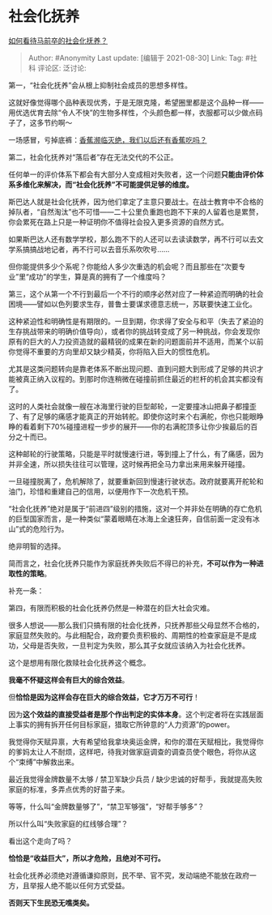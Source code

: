 # 社会化抚养
[如何看待马前卒的社会化抚养？](https://www.zhihu.com/question/265857247/answer/1375936847)

> Author: #Anonymity
> Last update: [编辑于 2021-08-30]
> Link:
> Tag: #社科
> 评论区:
> 泛讨论:

第一，“社会化抚养”会从根上抑制社会成员的思想多样性。

这就好像觉得哪个品种表现优秀，于是无限克隆，希望圈里都是这个品种一样——用优选优育去除“令人不快”的生物多样性，个头颜色都一样，衣服都可以少做点码子了，这多节约啊～

一场感冒，亏掉底裤：[香蕉濒临灭绝，我们以后还有香蕉吃吗？](https://zhuanlan.zhihu.com/p/28274957)

第二，社会化抚养对“落后者”存在无法交代的不公正。

任何单一的评价体系下都会有大部分人变成相对失败者，这一个问题**只能由评价体系多维化来解决，而“社会化抚养”不可能提供足够的维度。**

斯巴达人就是社会化抚养，因为他们拿定了主意只要战士。在战士教育中不合格的掉队者，“自然淘汰”也不可惜——二十公里负重跑也跑不下来的人留着也是累赘，你会累死在路上只是一种证明你不值得社会投入更多资源的自然方式。

如果斯巴达人还有数学学校，那么跑不下的人还可以去读读数学，再不行可以去文学系搞搞战地记者，再不行可以去音乐系吹吹号……

但你能提供多少个系呢？你能给人多少次重选的机会呢？而且那些在“次要专业”里“成功”的学生，算是真的拥有了一个维度吗？

第三，这个从第一个不行到最后一个不行的顺序必然对应了一种紧迫而明确的社会困境——譬如以色列要求生存，普鲁士要谋求德意志统一，苏联要快速工业化。

这种紧迫性和明确性是有期限的。一旦到期，你求得了安全与和平（失去了紧迫的生存挑战带来的明确价值导向），或者你的挑战转变成了另一种挑战，你会发现你原有的巨大的人力投资造就的最精锐的成果在新的问题面前并不适用，而某个以前你觉得不重要的方向里却又缺少精英，你将陷入巨大的惯性危机。

尤其是这类问题转向是靠老体系不断出现问题、直到问题大到形成了足够的共识才能被真正纳入议程的。到那时你连稍微在碰撞前抓住最近的栏杆的机会其实都没有了。

这时的人类社会就像一艘在冰海里行驶的巨型邮轮，一定要撞冰山把鼻子都撞歪了、有了足够的痛感才能真正的开始转舵。即使你这时来个右满舵，你也只能眼睁睁的看着剩下70%碰撞进程一步步的展开——你的右满舵顶多让你少挨最后的百分之十而已。

这种邮轮的行驶策略，只能是平时就慢速行进，等到撞上了什么，有了痛感，因为并非全速，所以损失往往可以管理，这时候再把全马力拿出来用来躲开碰撞。

一旦碰撞脱离了，危机解除了，就要重新回到慢速行驶状态。政府就要离开舵轮和油门，珍惜和重建自己的信用，以便用作下一次危机干预。

“社会化抚养”绝对是属于“前进四”级别的措施，这对一个并非处在明确的存亡危机的巨型国家而言，是一种类似“蒙着眼睛在冰海上全速狂奔，自信前面一定没有冰山”式的危险行为。

绝非明智的选择。

简而言之，社会化抚养只能作为家庭抚养失败后不得已的补充，**不可以作为一种进取性的策略**。

补充一条：

第四，有限而积极的社会化抚养仍然是一种潜在的巨大社会灾难。

很多人想说——那么我们只搞有限的社会化抚养，只抚养那些父母显然不合格的，家庭显然失败的。与此相配合，政府要负责积极的、周期性的检查家庭是不是成功，父母是否失败，一旦判定为失败，那么其子女就应该纳入为社会化抚养。

这个是想用有限化救赎社会化抚养这个概念。

**我毫不怀疑这样会有巨大的综合效益**。

但**恰恰是因为这样会存在巨大的综合效益，它才万万不可行**！

因为**这个效益的直接受益者是那个作出判定的实体本身**。这个判定者将在实践层面上事实的拥有拆开任何目标家庭，猎取它所钟意的“人力资源”的power。

我觉得你天赋异禀，大有希望给我拿块奥运金牌，和你的潜在天赋相比，我觉得你的爹妈太让人不耐烦，这样吧，待我对做家庭调查的调查员使个眼色，将你从这个“束缚”中解救出来。

最近我觉得金牌数量不太够 / 禁卫军缺少兵员 / 缺少忠诚的好帮手，我就提高失败家庭的标准，多弄点优秀的好苗子来。

等等，什么叫“金牌数量够了”，“禁卫军够强”，“好帮手够多”？

所以什么叫“失败家庭的红线够合理”？

看出这个走向了吗？

**恰恰是“收益巨大”，所以才危险，且绝对不可行。**

社会化抚养必须绝对遵循谦抑原则，民不举、官不究，发动端绝不能放在政府一方，且举报人绝不能以任何方式受益。

**否则天下生民恐无噍类矣。**
